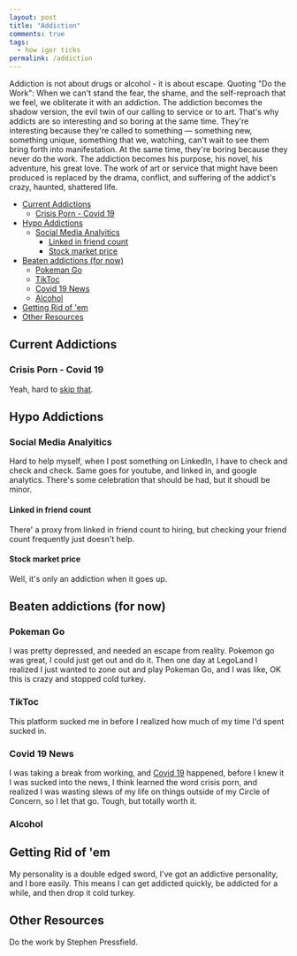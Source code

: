 ```yaml
---
layout: post
title: "Addiction"
comments: true
tags:
  - how igor ticks
permalink: /addiction
---
```


Addiction is not about drugs or alcohol - it is about escape. Quoting "Do the Work": When we can't stand the fear, the shame, and the self-reproach that we feel, we obliterate it with an addiction. The addiction becomes the shadow version, the evil twin of our calling to service or to art. That's why addicts are so interesting and so boring at the same time. They're interesting because they're called to something — something new, something unique, something that we, watching, can't wait to see them bring forth into manifestation. At the same time, they're boring because they never do the work. The addiction becomes his purpose, his novel, his adventure, his great love. The work of art or service that might have been produced is replaced by the drama, conflict, and suffering of the addict's crazy, haunted, shattered life.

<!-- prettier-ignore-start -->

<!-- vim-markdown-toc GFM -->

- [Current Addictions](#current-addictions)
    - [Crisis Porn - Covid 19](#crisis-porn---covid-19)
- [Hypo Addictions](#hypo-addictions)
    - [Social Media Analyitics](#social-media-analyitics)
        - [Linked in friend count](#linked-in-friend-count)
        - [Stock market price](#stock-market-price)
- [Beaten addictions (for now)](#beaten-addictions-for-now)
    - [Pokeman Go](#pokeman-go)
    - [TikToc](#tiktoc)
    - [Covid 19 News](#covid-19-news)
    - [Alcohol](#alcohol)
- [Getting Rid of 'em](#getting-rid-of-em)
- [Other Resources](#other-resources)

<!-- vim-markdown-toc -->
<!-- prettier-ignore-end -->

## Current Addictions

### Crisis Porn - Covid 19

Yeah, hard to [skip that](/covid).

## Hypo Addictions

### Social Media Analyitics

Hard to help myself, when I post something on LinkedIn, I have to check and check and check. Same goes for youtube, and linked in, and google analytics. There's some celebration that should be had, but it shoudl be minor.

#### Linked in friend count

There' a proxy from linked in friend count to hiring, but checking your friend count frequently just doesn't help.

#### Stock market price

Well, it's only an addiction when it goes up.

## Beaten addictions (for now)

### Pokeman Go

I was pretty depressed, and needed an escape from reality. Pokemon go was great, I could just get out and do it. Then one day at LegoLand I realized I just wanted to zone out and play Pokeman Go, and I was like, OK this is crazy and stopped cold turkey.

### TikToc

This platform sucked me in before I realized how much of my time I'd spent sucked in.

### Covid 19 News

I was taking a break from working, and [Covid 19](/covid) happened, before I knew it I was sucked into the news, I think learned the word crisis porn, and realized I was wasting slews of my life on things outside of my Circle of Concern, so I let that go. Tough, but totally worth it.

### Alcohol

## Getting Rid of 'em

My personality is a double edged sword, I've got an addictive personality, and I bore easily. This means I can get addicted quickly, be addicted for a while, and then drop it cold turkey.

## Other Resources

Do the work by Stephen Pressfield.
